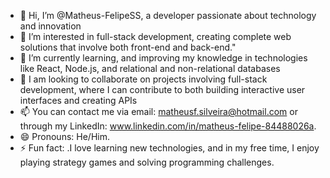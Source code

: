 - 👋 Hi, I’m @Matheus-FelipeSS, a developer passionate about technology and innovation
- 👀 I’m interested in full-stack development, creating complete web solutions that involve both front-end and back-end."
- 🌱 I’m currently learning, and improving my knowledge in technologies like React, Node.js, and relational and non-relational databases
- 💞️ I am looking to collaborate on projects involving full-stack development, where I can contribute to both building interactive user interfaces and creating APIs
- 📫 You can contact me via email: matheusf.silveira@hotmail.com or through my LinkedIn: www.linkedin.com/in/matheus-felipe-84488026a.
- 😄 Pronouns: He/Him.
- ⚡ Fun fact: .I love learning new technologies, and in my free time, I enjoy playing strategy games and solving programming challenges.

<!---
Matheus-FelipeSS/Matheus-FelipeSS is a ✨ special ✨ repository because its `README.md` (this file) appears on your GitHub profile.
You can click the Preview link to take a look at your changes.
--->
